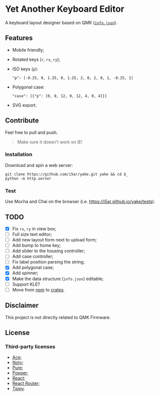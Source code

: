 # Yet Another Keyboard Editor

A keyboard layout designer based on QMK ([`info.json`](https://beta.docs.qmk.fm/reference/reference_info_json)).

## Features

- Mobile friendly;
- Rotated keys (`r`, `rx`, `ry`);
- ISO keys (`p`):

      "p": [-0.25, 0, 1.25, 0, 1.25, 2, 0, 2, 0, 1, -0.25, 1]
- Polygonal case:

      "case": [{"p": [0, 0, 12, 0, 12, 4, 0, 4]}]
- SVG export.

## Contribute

Feel free to pull and push.

> Make sure it doesn't work on IE!

### Installation

Download and spin a web server:

    git clone https://github.com/i5ar/yake.git yake && cd $_
    python -m http.server

### Test

Use Mocha and Chai on the browser (i.e. <https://i5ar.github.io/yake/tests>).

## TODO

- [x] Fix `rx`, `ry` in view box;
- [ ] Full size text editor;
- [ ] Add new layout form next to upload form;
- [ ] Add bump to home key;
- [ ] Add slider to the housing controller;
- [ ] Add case controller;
- [ ] Fix label position parsing the string;
- [x] Add polygonal case;
- [x] Add spinner;
- [x] Make the data structure (`info.json`) editable;
- [ ] Support KLE?
- [ ] Move from [npm](https://www.npmjs.com/) to [crates](https://crates.io/).

## Disclaimer

This project is not directly related to QMK Firmware.

## License

### Third-party licenses

- [Ace](https://github.com/ajaxorg/ace/blob/master/LICENSE);
- [Noty](https://github.com/needim/noty/blob/master/LICENSE.txt);
- [Pure](https://github.com/pure-css/pure/blob/master/LICENSE);
- [Popper](https://github.com/FezVrasta/popper.js/blob/master/LICENSE.md);
- [React](https://github.com/facebook/react/blob/master/LICENSE);
- [React Router](https://github.com/ReactTraining/react-router/blob/master/LICENSE);
- [Tippy](https://github.com/atomiks/tippyjs/blob/master/LICENSE).
